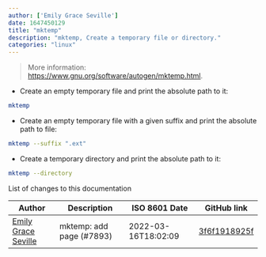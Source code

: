 ```yaml
---
author: ['Emily Grace Seville']
date: 1647450129
title: "mktemp"
description: "mktemp, Create a temporary file or directory."
categories: "linux"
---
```

> More information: <https://www.gnu.org/software/autogen/mktemp.html>.

- Create an empty temporary file and print the absolute path to it:

```bash
mktemp
```

- Create an empty temporary file with a given suffix and print the absolute path to file:

```bash
mktemp --suffix ".ext"
```

- Create a temporary directory and print the absolute path to it:

```bash
mktemp --directory
```
List of changes to this documentation


Author | Description | ISO 8601 Date | GitHub link
------|-----|-----|-----
[Emily Grace Seville](mailto:emilyseville7cf@gmail.com) | mktemp: add page (#7893) | 2022-03-16T18:02:09 | [3f6f1918925f](https://github.com/tldr-pages/tldr/commit/3f6f1918925fb6d10299ea45b95373a266b1dac1)

